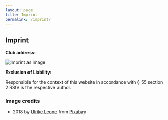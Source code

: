 ```yaml
---
layout: page
title: Imprint
permalink: /imprint/
---
```


## Imprint

**Club address:**

![Imprint as image](https://static.openlegaldata.io/imprint_en.png)

**Exclusion of Liability:**

Responsible for the context of this website in accordance with § 55 section 2 RStV is the respective author.

### Image credits

- 2018 by <a href="https://pixabay.com/users/ulleo-1834854/?utm_source=link-attribution&amp;utm_medium=referral&amp;utm_campaign=image&amp;utm_content=2763496">Ulrike Leone</a> from <a href="https://pixabay.com/?utm_source=link-attribution&amp;utm_medium=referral&amp;utm_campaign=image&amp;utm_content=2763496">Pixabay</a>
